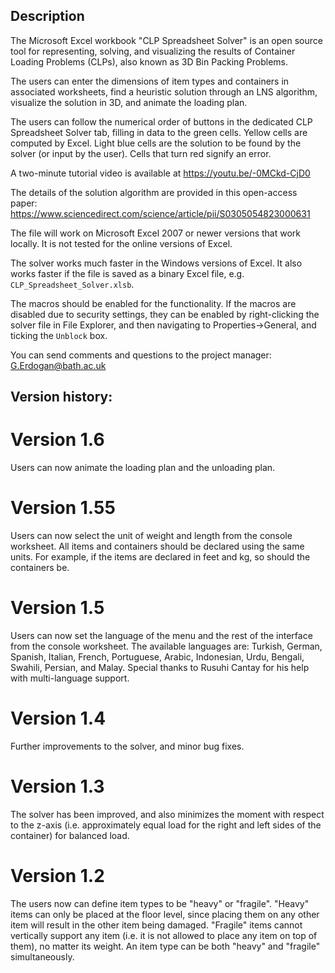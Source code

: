 ## Description

The Microsoft Excel workbook "CLP Spreadsheet Solver" is an open source tool for representing, solving, and visualizing the results of Container Loading Problems (CLPs), also known as 3D Bin Packing Problems.

The users can enter the dimensions of item types and containers in associated worksheets, find a heuristic solution through an LNS algorithm, visualize the solution in 3D, and animate the loading plan.

The users can follow the numerical order of buttons in the dedicated CLP Spreadsheet Solver tab, filling in data to the green cells. Yellow cells are computed by Excel. Light blue cells are the solution to be found by the solver (or input by the user). Cells that turn red signify an error.

A two-minute tutorial video is available at https://youtu.be/-0MCkd-CjD0

The details of the solution algorithm are provided in this open-access paper: https://www.sciencedirect.com/science/article/pii/S0305054823000631

The file will work on Microsoft Excel 2007 or newer versions that work locally. It is not tested for the online versions of Excel. 

The solver works much faster in the Windows versions of Excel. It also works faster if the file is saved as a binary Excel file, e.g. `CLP_Spreadsheet_Solver.xlsb`.

The macros should be enabled for the functionality. If the macros are disabled due to security settings, they can be enabled by right-clicking the solver file in File Explorer, and then navigating to Properties->General, and ticking the `Unblock` box.

You can send comments and questions to the project manager: G.Erdogan@bath.ac.uk

## Version history:

# Version 1.6

Users can now animate the loading plan and the unloading plan.

# Version 1.55

Users can now select the unit of weight and length from the console worksheet. All items and containers should be declared using the same units. For example, if the items are declared in feet and kg, so should the containers be.

# Version 1.5

Users can now set the language of the menu and the rest of the interface from the console worksheet. The available languages are: Turkish, German, Spanish, Italian, French, Portuguese, Arabic, Indonesian, Urdu, Bengali, Swahili, Persian, and Malay. Special thanks to Rusuhi Cantay for his help with multi-language support.

# Version 1.4

Further improvements to the solver, and minor bug fixes.

# Version 1.3

The solver has been improved, and also minimizes the moment with respect to the z-axis (i.e. approximately equal load for the right and left sides of the container) for balanced load.

# Version 1.2

The users now can define item types to be "heavy" or "fragile". "Heavy" items can only be placed at the floor level, since placing them on any other item will result in the other item being damaged. "Fragile" items cannot vertically support any item (i.e. it is not allowed to place any item on top of them), no matter its weight. An item type can be both "heavy" and "fragile" simultaneously.
